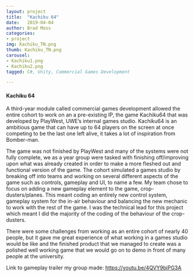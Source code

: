 ```yaml
---
layout: project
title:  "Kachiku 64"
date:   2019-04-04
author: Brad Moss
categories:
- project
img: Kachiku_TN.png
thumb: Kachiku_TN.png
carousel:
- Kachiku1.png
- Kachiku2.png
tagged: C#, Unity, Commercial Games Development

---
```

#### Kachiku 64
A third-year module called commercial games development allowed the entire cohort to work on an a pre-existing IP, the game Kachiku64 that was developed by PlayWest, UWE’s internal games studio. Kachiku64 is an ambitious game that can have up to 64 players on the screen at once competing to be the last one left alive, it takes a lot of inspiration from Bomber-man.

The game was not finished by PlayWest and many of the systems were not fully complete, we as a year group were tasked with finishing off/improving upon what was already created in order to make a more fleshed out and functional version of the game. The cohort simulated a games studio by breaking off into teams and working on several different aspects of the game such as controls, gameplay and UI, to name a few. My team chose to focus on adding a new gameplay element to the game, crop-dusters/planes. This meant coding an entirely new control system, gameplay system for the in-air behaviour and balancing the new mechanic to work with the rest of the game. I was the technical lead for this project which meant I did the majority of the coding of the behaviour of the crop-dusters.

There were some challenges from working as an entire cohort of nearly 40 people, but it gave me great experience of what working in a games studio would be like and the finished product that we managed to create was a polished well working game that we would go on to demo in front of many people at the university.

Link to gameplay trailer my group made: https://youtu.be/4QVY9biPG3A
